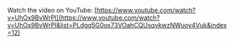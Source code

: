 Watch the video on YouTube: [https://www.youtube.com/watch?v=UhOx9BvWrPI](https://www.youtube.com/watch?v=UhOx9BvWrPI&list=PLdgq5G0ox73VOahCQUsqvkwzNWuoy4Vuk&index=12)